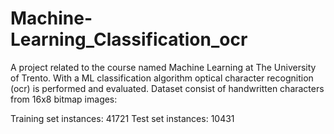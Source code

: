 # Machine-Learning_Classification_ocr
A project related to the course named Machine Learning at The University of Trento. With a ML classification algorithm optical character recognition (ocr) is performed and evaluated. Dataset consist of handwritten characters from 16x8 bitmap images:

Training set instances: 41721
Test set instances: 10431
